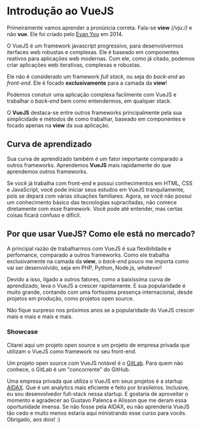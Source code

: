 # Introdução ao VueJS

Primeiramente vamos aprender a pronúncia correta. Fala-se **view** *(/vjuː/)* e não **vue**. Ele foi criado pelo [Evan You](https://github.com/yyx990803) em 2014.

O VueJS é um framework javascript progressivo, para desenvolvermos iterfaces web robustas e complexas. Ele é baseado em componentes reativos para aplicações web modernas. Com ele, como já citado, podemos criar aplicações web iterativas, complexas e robustas.

Ele não é considerado um framework *full stack*, ou seja do *back-end* ao *front-end*. Ele é focado **exclusivamente** para a camada da **view**!

Podemos constuir uma aplicação complexa facilmente com VueJS e trabalhar o *back-end* bem como entendermos, em qualquer stack.

O **VueJS** destaca-se entre outros frameworks principalmente pela sua simplicidade e métodos de como trabalhar, baseado em componentes e focado apenas na **view** da sua aplicação.


## Curva de aprendizado

Sua curva de aprendizado também é um fator importante comparado a outros frameworks. Aprendemos **VueJS** mais rapidamente do que aprendemos outros frameworks.

Se você já trabalha com front-end e possui conhecimentos em HTML, CSS e JavaScript, você pode iniciar seus estudos em VueJS tranquilamente, pois se depará com várias situações familiares. Agora, se você não possui um conhecimento básico das tecnologias supracitadas, não comece diretamente com esse framework. Você pode até entender, mas certas coisas ficará confuso e díficil.


## Por que usar VueJS? Como ele está no mercado?

A principal razão de trabalharmos com VueJS é sua flexibilidade e perfomance, comparado a outros frameworks. Como ele trabalha exclusivamente na camada da **view**, o *back-end* pouco me importa como vai ser desenvolvido, seja em PHP, Python, Node.js, *whatever*!

Devido a isso, ligado a outros fatores, como a baixissima curva de aprendizado, leva o VueJS a crescer rapidamente. E sua popularidade é muito grande, contando com uma fortissima presença internacional, desde projetos em produção, como projetos open source.

Não fique surpreso nos próximos anos se a popularidade do VueJS crescer mais e mais e mais e mais.

### Showcase

Citarei aqui um projeto open source e um projeto de empresa privada que utilizam o VueJS como framework no seu front-end.

Um projeto open source com VueJS notável é o [GitLab](https://about.gitlab.com/2016/10/20/why-we-chose-vue/). Para quem não conhece, o GitLab é um "concorrente" do GitHub.

Uma empresa privada que utiliza o VueJS em seus projetos é a startup [AIDAX](http://aidaxbi.com/). Que é um analytics mais eficiente e feito por brasileiros. Inclusive, eu sou desenvolvedor full-stack nessa startup. E gostaria de aproveitar o momento e agradecer ao Gustavo Palenca e Alisson que me deram essa oportunidade imensa. Se não fosse pela AIDAX, eu não aprenderia VueJS tão cedo e muito menos estaria aqui ministrando esse curso para vocês. Obrigado, aos dois! :)

